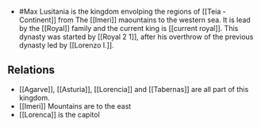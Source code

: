 - #Max 
Lusitania is the kingdom envolping the regions of [[Teia - Continent]] from The [[Imeri]] maountains to the western sea.
It is lead by the [[Royal]] family and the current king is [[current royal]]. This dynasty was started by [[Royal 2 1]], after his overthrow of the previous dynasty led by [[Lorenzo I.]].
## Relations
- [[Agarve]], [[Asturia]], [[Lorencia]] and [[Tabernas]] are all part of this kingdom.
- [[Imeri]] Mountains are to the east
- [[Lorenca]] is the capitol